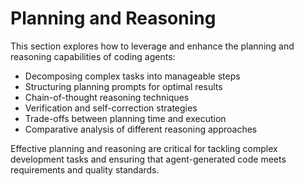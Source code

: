 # Planning and Reasoning

This section explores how to leverage and enhance the planning and reasoning capabilities of coding agents:

- Decomposing complex tasks into manageable steps
- Structuring planning prompts for optimal results
- Chain-of-thought reasoning techniques
- Verification and self-correction strategies
- Trade-offs between planning time and execution
- Comparative analysis of different reasoning approaches

Effective planning and reasoning are critical for tackling complex development tasks and ensuring that agent-generated code meets requirements and quality standards.
